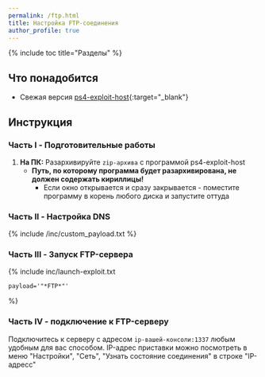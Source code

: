 ```yaml
---
permalink: /ftp.html
title: Настройка FTP-соединения
author_profile: true
---
```

{% include toc title="Разделы" %}

## Что понадобится

* Свежая версия [ps4-exploit-host](https://github.com/Al-Azif/ps4-exploit-host/releases){:target="_blank"}

## Инструкция

### Часть I - Подготовительные работы 

1. **На ПК:** Разархивируйте `zip-архива` с программой ps4-exploit-host
	* **Путь, по которому программа будет разархивирована, не должен содержать кириллицы!**
		* Если окно открывается и сразу закрывается - поместите программу в корень любого диска и запустите оттуда
		
### Часть II - Настройка DNS
		
{% include /inc/custom_payload.txt %}

### Часть III - Запуск FTP-сервера

{% include inc/launch-exploit.txt 

	payload='"*FTP*"'

%}

### Часть IV - подключение к FTP-серверу 

Подключитесь к серверу с адресом `ip-вашей-консоли:1337` любым удобным для вас способом. IP-адрес приставки можно посмотреть в меню "Настройки", "Сеть", "Узнать состояние соединения" в строке "IP-адресс"